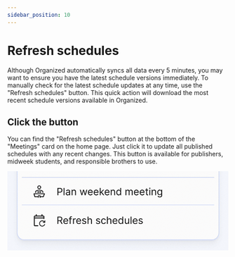 ```yaml
---
sidebar_position: 10
---
```


# Refresh schedules

Although Organized automatically syncs all data every 5 minutes, you may want to ensure you have the latest schedule versions immediately. To manually check for the latest schedule updates at any time, use the "Refresh schedules" button. This quick action will download the most recent schedule versions available in Organized.

## Click the button

You can find the "Refresh schedules" button at the bottom of the "Meetings" card on the home page. Just click it to update all published schedules with any recent changes. This button is available for publishers, midweek students, and responsible brothers to use.

![Refresh schedules in Organized](./img/refresh-schedules.gif)
